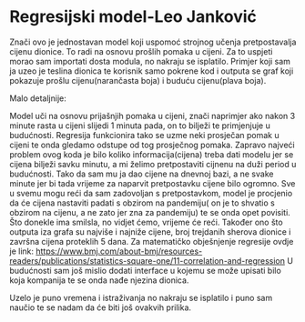 # Regresijski model-Leo Janković 

Znači ovo je jednostavan model koji uspomoć strojnog učenja pretpostavalja cijenu dionice. To radi na osnovu prošlih pomaka u cijeni. 
Za to uspjeti morao sam importati dosta modula, no nakraju se isplatilo. Primjer koji sam ja uzeo je teslina dionica te korisnik samo pokrene kod i outputa se graf koji pokazuje prošlu cijenu(narančasta boja) i buduću cijenu(plava boja).

Malo detaljnije:

Model uči na osnovu prijašnjih pomaka u cijeni, znači naprimjer ako nakon 3 minute rasta u cijeni slijedi 1 minuta pada, on to bilježi te primjenjuje u budućnosti. Regresija funkcionira tako se uzme neki prosječan pomak u cijeni te onda gledamo odstupe od tog prosječnog pomaka. Zapravo najveći problem ovog koda je bilo koliko informacija(cijena) treba dati modelu jer se cijena bilježi savku minutu, a mi želimo pretpostaviti cijnenu na duži period u budućnosti. Tako da sam mu ja dao cijene na dnevnoj bazi, a ne svake minute jer bi tada vrijeme za naparvit pretpostavku cijene bilo ogromno. Sve u svemu  mogu reći da sam zadovoljan s pretpostavkom, model je procjenio da će cijena nastaviti padati s obzirom na pandemiju( on je to shvatio s obzirom na cijenu, a ne zato jer zna za pandemiju) te se onda opet povisiti. Što donekle ima smilsla,  no vidjet ćemo, vrijeme će reći. Također ono što outputa iza grafa su najviše i najniže cijene, broj trejdanih sherova dionice i završna cijena proteklih 5 dana. Za matematičko obješnjenje regresije ovdje je link:
https://www.bmj.com/about-bmj/resources-readers/publications/statistics-square-one/11-correlation-and-regression 
U budućnosti sam još mislio dodati interface u kojemu se može upisati bilo koja kompanija te se onda nađe njezina dionica. 


Uzelo je puno vremena i istraživanja no nakraju se isplatilo i puno sam naučio te se  nadam  da će biti još ovakvih prilika. 

